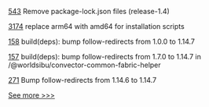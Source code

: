 
[543](https://github.com/hyperledger/fabric-sdk-node/pull/543) Remove package-lock.json files (release-1.4)

[3174](https://github.com/hyperledger/fabric/pull/3174) replace arm64 with amd64 for installation scripts

[158](https://github.com/hyperledger-labs/convector/pull/158) build(deps): bump follow-redirects from 1.0.0 to 1.14.7

[157](https://github.com/hyperledger-labs/convector/pull/157) build(deps): bump follow-redirects from 1.7.0 to 1.14.7 in /@worldsibu/convector-common-fabric-helper

[271](https://github.com/hyperledger/blockchain-explorer/pull/271) Bump follow-redirects from 1.14.6 to 1.14.7


[See more >>>](https://start-here.hyperledger.org/pull-requests)

